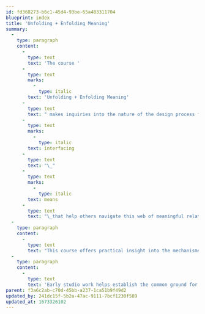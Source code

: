 ```yaml
---
id: fd368273-b6c1-45d4-93be-65a483311704
blueprint: index
title: 'Unfolding + Enfolding Meaning'
summary:
  -
    type: paragraph
    content:
      -
        type: text
        text: 'The course '
      -
        type: text
        marks:
          -
            type: italic
        text: 'Unfolding + Enfolding Meaning'
      -
        type: text
        text: " makes inquiries into the nature of the design process from two perspectives: 1) how ideas are processed to help unpack meaning relative to complexity and vagueness; and 2) how meaning is packaged into a thoughtful design interface. Our ever-changing social and media-dependent environment increasingly demands that designers understand how to design the\_"
      -
        type: text
        marks:
          -
            type: italic
        text: interfacing
      -
        type: text
        text: "\_"
      -
        type: text
        marks:
          -
            type: italic
        text: means
      -
        type: text
        text: "\_that help others navigate this web of meaningful relationships. Without that understanding design is limited to empty form, senseless embellishment, and uninspired repetition."
  -
    type: paragraph
    content:
      -
        type: text
        text: "This course offers practical insight into the mechanisms of meaning for relational design via semiotics and mindful action. While semiotics is known as a logical (rational) system for analysis and critical thinking, more importantly for designers is its use as a tool to generate creative, original and optimal results. However, this rational approach becomes most useful when this integrates with the intuitive sensibilities that draw from our inner intelligence as the ground for consciousness.\_"
  -
    type: paragraph
    content:
      -
        type: text
        text: 'Early studio work helps establish the common ground for the use of semiotic theory: as a tool for analysis and for critical making in design; to understand theory and practice as necessary partners; and to ultimately enable the application of theory to individualized interests.'
parent: f3a6c2ab-c70d-45bb-a237-1ca51b9f49d2
updated_by: 241dc15f-5b2a-47ac-9111-7bcf1230f589
updated_at: 1673326102
---
```

